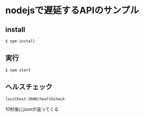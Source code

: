 # nodejsで遅延するAPIのサンプル

## install
```
$ npm install
```

## 実行
```
$ npm start
```

## ヘルスチェック
```
localhost:3000/healthcheck
```

10秒後にjsonが返ってくる
